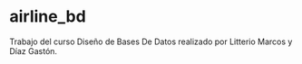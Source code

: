 # airline_bd
Trabajo del curso Diseño de Bases De Datos realizado por Litterio Marcos y Díaz Gastón.
